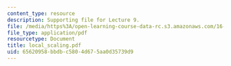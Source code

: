 ```yaml
---
content_type: resource
description: Supporting file for Lecture 9.
file: /media/https%3A/open-learning-course-data-rc.s3.amazonaws.com/16-13-aerodynamics-of-viscous-fluids-fall-2003/65620958bbdbc5804d675aa0d35739d9_local_scaling.pdf
file_type: application/pdf
resourcetype: Document
title: local_scaling.pdf
uid: 65620958-bbdb-c580-4d67-5aa0d35739d9
---
```


